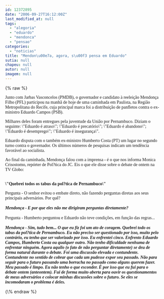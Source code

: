 ```yaml
---
id: 12372895
date: "2006-09-27T16:12:00Z"
last_modified_at: null
tags:
  - "alegoria"
  - "eduardo"
  - "mendonca"
  - "pensao"
categories:
  - "noticias"
title: "Mendon\u00e7a, agora, s\u00f3 pensa em Eduardo"
sutia: null
chapeu: null
autor: null
imagem: null
---
```

{\% raw %}
<p><P><FONT face=Verdana>Junto com Jarbas Vasconcelos (PMDB), o governador e candidato à reeleição Mendonça Filho (PFL) participou na manhã de hoje de uma caminhada em Paulista, na Região Metropolitana do Recife, cuja principal marca foi a distribuição de panfletos contra o ex-ministro Eduardo Campos (PSB).</FONT></P></p>
<p><P><FONT face=Verdana>Milhares deles foram entregues pela juventude da União por Pernambuco. Diziam o seguinte: \"Eduardo é atraso\"; \"Eduardo é precatório\"; \"Eduardo é abandono\"; \"Eduardo é desemprego\"; \"Eduardo é insegurança\".</FONT></P></p>
<p><P><FONT face=Verdana>Eduardo disputa com o também ex-ministro Humberto Costa (PT) um lugar no segundo turno contra o governador. Os últimos números de pesquisas indicam um tendência favorável ao socialista.</FONT></P></p>
<p><P><FONT face=Verdana>Ao final da caminhada, Mendonça falou com a imprensa - é o que nos informa Monica Crisostomo, repórter de Pol?tica do JC. Eis o que ele disse sobre o debate de ontem na TV Globo:</FONT></P></p>
<p><P><FONT face=Verdana><STRONG><BR>\"Quebrei todos os tabus da pol?tica de Pernambuco\"<BR></STRONG></FONT></P></p>
<p><P><FONT face=\"Times New Roman\"><FONT face=Verdana>Pergunta - O senhor evitou o embate direto, não fazendo perguntas diretas aos seus principais adversários. Por quê?<BR><BR><STRONG><EM>Mendonça - E por que eles não me dirigiram perguntas diretamente?<BR></EM></STRONG><BR>Pergunta - Humberto perguntou e Eduardo não teve condições, em função das regras...<BR></FONT><FONT face=Verdana><BR><STRONG><EM>Mendonça - Sim, tudo bem... O que eu fiz foi um ato de coragem. Quebrei todo os tabus da pol?tica de Pernambuco. Eu não preciso ser questionado por isso, muito pelo contrário, eu tenho que ser valorizado por isso. Eu enfrentei cinco. Enfrento Eduardo Campos, Humberto Costa ou qualquer outro. Não tenho dificuldade nenhuma de enfrentar ninguém. Agora aquilo (o fato de não perguntar diretamente) se deu de forma natural durante o debate. Foi uma discussão elevada e contundente. Contundente no sentido de cobrar que cada um pudesse expor seu passado. Não para seguir para o futuro passando uma borracha no passado como alguns querem fazer. Meu passado é limpo. Eu não tenho o que esconder. É por isso que eu fui para o debate ontem (anteontem). Fui de forma muito aberta para ouvir os questionamentos de meus adversários e colocar minhas discussões sobre o futuro. Se eles se incomodaram o problema é deles.</EM></STRONG></FONT></P></FONT> </p>
{\% endraw %}